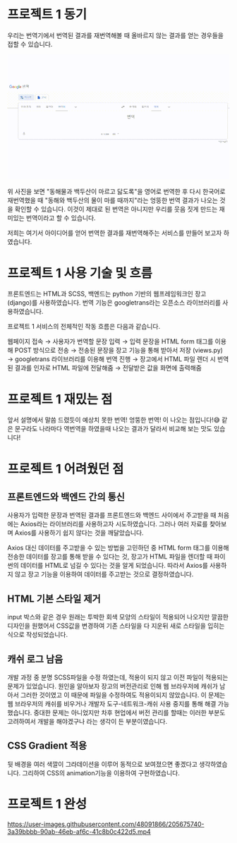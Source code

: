 # 프로젝트 1 동기
우리는 번역기에서 번역된 결과를 재번역해볼 때 올바르지 않는 결과를 얻는 경우들을 접할 수 있습니다.
   
![project_1](../../IMG/google_translate_image.gif)
   
위 사진을 보면 "동해물과 백두산이 마르고 닳도록"을 영어로 번역한 후 다시 한국어로 재번역했을 때 "동해와 백두산의 물이 마를 때까지"라는 엉뚱한 번역 결과가 나오는 것을 확인할 수 있습니다. 이것이 제대로 된 번역은 아니지만 우리를 웃음 짓게 만드는 재미있는 번역이라고 할 수 있습니다.
   
저희는 여기서 아이디어를 얻어 번역한 결과를 재번역해주는 서비스를 만들어 보고자 하였습니다.

# 프로젝트 1 사용 기술 및 흐름
프론트엔드는 HTML과 SCSS, 백엔드는 python 기반의 웹프레임워크인 장고(django)를 사용하였습니다. 번역 기능은 googletrans라는 오픈소스 라이브러리를 사용하였습니다.
   
프로젝트 1 서비스의 전체적인 작동 흐름은 다음과 같습니다.
   
웹페이지 접속 → 사용자가 번역할 문장 입력 → 입력 문장을 HTML form 태그를 이용해 POST 방식으로 전송 → 전송된 문장을 장고 기능을 통해 받아서 저장 (views.py) → googletrans 라이브러리를 이용해 번역 진행 → 장고에서 HTML 파일 렌더 시 번역된 결과를 인자로 HTML 파일에 전달해줌 → 전달받은 값을 화면에 출력해줌

# 프로젝트 1 재밌는 점
앞서 설명에서 말씀 드렸듯이 예상치 못한 번역! 엉뚱한 번역! 이 나오는 점입니다!😅 같은 문구라도 나라마다 역번역을 하였을때 나오는 결과가 달라서 비교해 보는 맛도 있습니다!

# 프로젝트 1 어려웠던 점

## 프론트엔드와 백엔드 간의 통신
사용자가 입력한 문장과 번역된 결과를 프론트엔드와 백엔드 사이에서 주고받을 때 처음에는 Axios라는 라이브러리를 사용하고자 시도하였습니다. 그러나 여러 자료를 찾아보며 Axios를 사용하기 쉽지 않다는 것을 깨달았습니다.
   
Axios 대신 데이터를 주고받을 수 있는 방법을 고민하던 중 HTML form 태그를 이용해 전송한 데이터를 장고를 통해 받을 수 있다는 것, 장고가 HTML 파일을 렌더할 때 파이썬의 데이터를 HTML로 넘길 수 있다는 것을 알게 되었습니다. 따라서 Axios를 사용하지 않고 장고 기능을 이용하여 데이터를 주고받는 것으로 결정하였습니다.

## HTML 기본 스타일 제거
input 박스와 같은 경우 원래는 투박한 회색 모양의 스타일이 적용되어 나오지만 깔끔한 디자인을 원했어서 CSS값을 변경하여 기존 스타일을 다 지운뒤 새로 스타일을 입히는 식으로 작성되었습니다.

## 캐쉬 로그 남음
개발 과정 중 분명 SCSS파일을 수정 하였는데, 적용이 되지 않고 이전 파일이 적용되는 문제가 있었습니다. 원인을 알아보자 장고의 버전관리로 인해 웹 브라우저에 캐쉬가 남아서 그러한 것이였고 이 때문에 파일을 수정하여도 적용이되지 않았습니다. 이 문제는 웹 브라우저의 캐쉬를 비우거나 개발자 도구-네트워크-캐쉬 사용 중지를 통해 해결 가능 했습니다. 중대한 문제는 아니었지만 차후 현업에서 버전 관리를 할때는 이러한 부분도 고려하여서 개발을 해야겠구나 라는 생각이 든 부분이였습니다. 

## CSS Gradient 적용
뒷 배경을 여러 색깔이 그라데이션을 이루어 동적으로 보여졌으면 좋겠다고 생각하였습니다. 그리하여 CSS의 animation기능을 이용하여 구현하였습니다.


# 프로젝트 1 완성
https://user-images.githubusercontent.com/48091866/205675740-3a39bbbb-90ab-46eb-af6c-41c8b0c422d5.mp4
